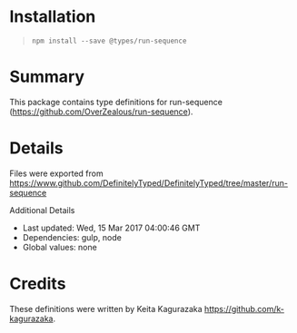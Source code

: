 # Installation
> `npm install --save @types/run-sequence`

# Summary
This package contains type definitions for run-sequence (https://github.com/OverZealous/run-sequence).

# Details
Files were exported from https://www.github.com/DefinitelyTyped/DefinitelyTyped/tree/master/run-sequence

Additional Details
 * Last updated: Wed, 15 Mar 2017 04:00:46 GMT
 * Dependencies: gulp, node
 * Global values: none

# Credits
These definitions were written by Keita Kagurazaka <https://github.com/k-kagurazaka>.
